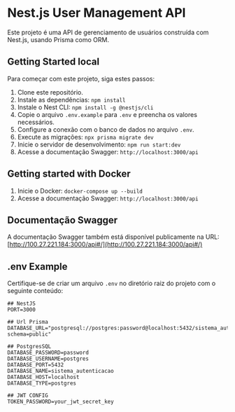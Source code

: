 # Nest.js User Management API

Este projeto é uma API de gerenciamento de usuários construída com Nest.js, usando Prisma como ORM.

## Getting Started local

Para começar com este projeto, siga estes passos:

1. Clone este repositório.
2. Instale as dependências: `npm install`
3. Instale o Nest CLI: `npm install -g @nestjs/cli`
4. Copie o arquivo `.env.example` para `.env` e preencha os valores necessários.
5. Configure a conexão com o banco de dados no arquivo `.env`.
6. Execute as migrações: `npx prisma migrate dev`
7. Inicie o servidor de desenvolvimento: `npm run start:dev`
8. Acesse a documentação Swagger: `http://localhost:3000/api`

## Getting started with Docker

1. Inicie o Docker: `docker-compose up --build`
2. Acesse a documentação Swagger: `http://localhost:3000/api`

## Documentação Swagger

A documentação Swagger também está disponível publicamente na URL: [http://100.27.221.184:3000/api#/](http://100.27.221.184:3000/api#/)

## .env Example

Certifique-se de criar um arquivo `.env` no diretório raiz do projeto com o seguinte conteúdo:

```dotenv
## NestJS
PORT=3000

## Url Prisma
DATABASE_URL="postgresql://postgres:password@localhost:5432/sistema_autenticacao?schema=public"

## PostgresSQL
DATABASE_PASSWORD=password
DATABASE_USERNAME=postgres
DATABASE_PORT=5432
DATABASE_NAME=sistema_autenticacao
DATABASE_HOST=localhost
DATABASE_TYPE=postgres

## JWT CONFIG
TOKEN_PASSWORD=your_jwt_secret_key


```
